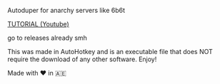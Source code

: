 Autoduper for anarchy servers like 6b6t

[TUTORIAL (Youtube)](https://www.youtube.com/watch?v=UK6EKU7xdQ0)

go to releases already smh

This was made in AutoHotkey and is an executable file that does NOT require the download of any other software. Enjoy!

Made with ❤️ in 🇦🇪
